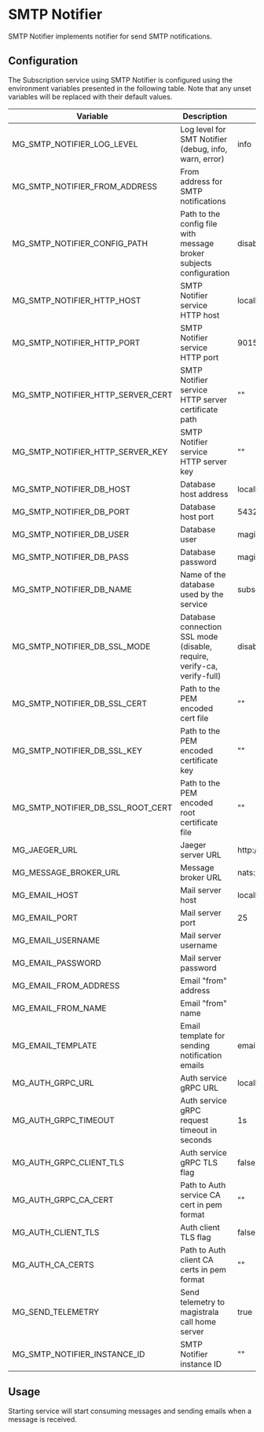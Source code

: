# SMTP Notifier

SMTP Notifier implements notifier for send SMTP notifications.

## Configuration

The Subscription service using SMTP Notifier is configured using the environment variables presented in the
following table. Note that any unset variables will be replaced with their
default values.

| Variable                          | Description                                                             | Default                        |
| --------------------------------- | ----------------------------------------------------------------------- | ------------------------------ |
| MG_SMTP_NOTIFIER_LOG_LEVEL        | Log level for SMT Notifier (debug, info, warn, error)                   | info                           |
| MG_SMTP_NOTIFIER_FROM_ADDRESS     | From address for SMTP notifications                                     |                                |
| MG_SMTP_NOTIFIER_CONFIG_PATH      | Path to the config file with message broker subjects configuration      | disable                        |
| MG_SMTP_NOTIFIER_HTTP_HOST        | SMTP Notifier service HTTP host                                         | localhost                      |
| MG_SMTP_NOTIFIER_HTTP_PORT        | SMTP Notifier service HTTP port                                         | 9015                           |
| MG_SMTP_NOTIFIER_HTTP_SERVER_CERT | SMTP Notifier service HTTP server certificate path                      | ""                             |
| MG_SMTP_NOTIFIER_HTTP_SERVER_KEY  | SMTP Notifier service HTTP server key                                   | ""                             |
| MG_SMTP_NOTIFIER_DB_HOST          | Database host address                                                   | localhost                      |
| MG_SMTP_NOTIFIER_DB_PORT          | Database host port                                                      | 5432                           |
| MG_SMTP_NOTIFIER_DB_USER          | Database user                                                           | magistrala                     |
| MG_SMTP_NOTIFIER_DB_PASS          | Database password                                                       | magistrala                     |
| MG_SMTP_NOTIFIER_DB_NAME          | Name of the database used by the service                                | subscriptions                  |
| MG_SMTP_NOTIFIER_DB_SSL_MODE      | Database connection SSL mode (disable, require, verify-ca, verify-full) | disable                        |
| MG_SMTP_NOTIFIER_DB_SSL_CERT      | Path to the PEM encoded cert file                                       | ""                             |
| MG_SMTP_NOTIFIER_DB_SSL_KEY       | Path to the PEM encoded certificate key                                 | ""                             |
| MG_SMTP_NOTIFIER_DB_SSL_ROOT_CERT | Path to the PEM encoded root certificate file                           | ""                             |
| MG_JAEGER_URL                     | Jaeger server URL                                                       | http://jaeger:14268/api/traces |
| MG_MESSAGE_BROKER_URL             | Message broker URL                                                      | nats://127.0.0.1:4222          |
| MG_EMAIL_HOST                     | Mail server host                                                        | localhost                      |
| MG_EMAIL_PORT                     | Mail server port                                                        | 25                             |
| MG_EMAIL_USERNAME                 | Mail server username                                                    |                                |
| MG_EMAIL_PASSWORD                 | Mail server password                                                    |                                |
| MG_EMAIL_FROM_ADDRESS             | Email "from" address                                                    |                                |
| MG_EMAIL_FROM_NAME                | Email "from" name                                                       |                                |
| MG_EMAIL_TEMPLATE                 | Email template for sending notification emails                          | email.tmpl                     |
| MG_AUTH_GRPC_URL                  | Auth service gRPC URL                                                   | localhost:7001                 |
| MG_AUTH_GRPC_TIMEOUT              | Auth service gRPC request timeout in seconds                            | 1s                             |
| MG_AUTH_GRPC_CLIENT_TLS           | Auth service gRPC TLS flag                                              | false                          |
| MG_AUTH_GRPC_CA_CERT              | Path to Auth service CA cert in pem format                              | ""                             |
| MG_AUTH_CLIENT_TLS                | Auth client TLS flag                                                    | false                          |
| MG_AUTH_CA_CERTS                  | Path to Auth client CA certs in pem format                              | ""                             |
| MG_SEND_TELEMETRY                 | Send telemetry to magistrala call home server                           | true                           |
| MG_SMTP_NOTIFIER_INSTANCE_ID      | SMTP Notifier instance ID                                               | ""                             |

## Usage

Starting service will start consuming messages and sending emails when a message is received.

[doc]: https://docs.mainflux.io
